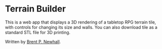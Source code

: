 # Terrain Builder

This is a web app that displays a 3D rendering of a tabletop RPG terrain tile,
with controls for changing its size and walls. You can also download tile as
a standard STL file for 3D printing.

Written by [Brent P. Newhall](http://brentnewhall.com).